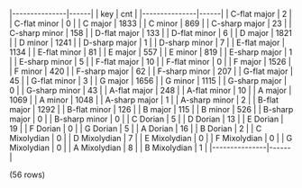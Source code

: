 |---------------|------|
|      key      | cnt  |
|---------------|------|
| C-flat major  |    2 |
| C-flat minor  |    0 |
| C major       | 1833 |
| C minor       |  869 |
| C-sharp major |   23 |
| C-sharp minor |  158 |
| D-flat major  |  133 |
| D-flat minor  |    6 |
| D major       | 1821 |
| D minor       | 1241 |
| D-sharp major |    1 |
| D-sharp minor |    7 |
| E-flat major  | 1134 |
| E-flat minor  |   81 |
| E major       |  557 |
| E minor       |  819 |
| E-sharp major |    1 |
| E-sharp minor |    5 |
| F-flat major  |   10 |
| F-flat minor  |    0 |
| F major       | 1526 |
| F minor       |  420 |
| F-sharp major |   62 |
| F-sharp minor |  207 |
| G-flat major  |   45 |
| G-flat minor  |    3 |
| G major       | 1656 |
| G minor       | 1115 |
| G-sharp major |    0 |
| G-sharp minor |   43 |
| A-flat major  |  248 |
| A-flat minor  |   10 |
| A major       | 1069 |
| A minor       | 1048 |
| A-sharp major |    1 |
| A-sharp minor |    2 |
| B-flat major  | 1292 |
| B-flat minor  |  126 |
| B major       |  115 |
| B minor       |  526 |
| B-sharp major |    0 |
| B-sharp minor |    0 |
| C Dorian      |    5 |
| D Dorian      |   13 |
| E Dorian      |   19 |
| F Dorian      |    0 |
| G Dorian      |    5 |
| A Dorian      |   16 |
| B Dorian      |    2 |
| C Mixolydian  |    0 |
| D Mixolydian  |    7 |
| E Mixolydian  |    0 |
| F Mixolydian  |    0 |
| G Mixolydian  |    0 |
| A Mixolydian  |    8 |
| B Mixolydian  |    1 |
|---------------|------|

(56 rows)


